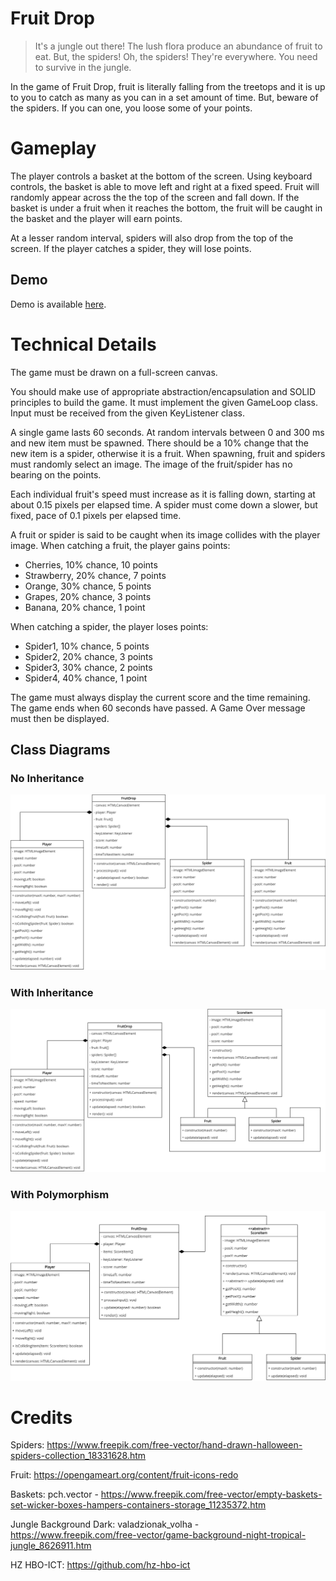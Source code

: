 # Fruit Drop
> It's a jungle out there! The lush flora produce an abundance of fruit to eat. But, the spiders! Oh, the spiders! They're everywhere. You need to survive in the jungle.

In the game of Fruit Drop, fruit is literally falling from the treetops and it is up to you to catch as many as you can in a set amount of time. But, beware of the spiders. If you can one, you loose some of your points.

# Gameplay

The player controls a basket at the bottom of the screen. Using keyboard controls, the basket is able to move left and right at a fixed speed. Fruit will randomly appear across the the top of the screen and fall down. If the basket is under a fruit when it reaches the bottom, the fruit will be caught in the basket and the player will earn points.

At a lesser random interval, spiders will also drop from the top of the screen. If the player catches a spider, they will lose points.

## Demo
Demo is available [here](https://hz-hbo-ict.github.io/ts-fruitdrop/).

# Technical Details
The game must be drawn on a full-screen canvas.

You should make use of appropriate abstraction/encapsulation and SOLID principles to build the game. It must implement the given GameLoop class. Input must be received from the given KeyListener class. 

A single game lasts 60 seconds. At random intervals between 0 and 300 ms and new item must be spawned. There should be a 10% change that the new item is a spider, otherwise it is a fruit. When spawning, fruit and spiders must randomly select an image. The image of the fruit/spider has no bearing on the points.

Each individual fruit's speed must increase as it is falling down, starting at about 0.15 pixels per elapsed time. A spider must come down a slower, but fixed, pace of 0.1 pixels per elapsed time.

A fruit or spider is said to be caught when its image collides with the player image. When catching a fruit, the player gains points:
 - Cherries, 10% chance, 10 points
 - Strawberry, 20% chance, 7 points
 - Orange, 30% chance, 5 points
 - Grapes, 20% chance, 3 points
 - Banana, 20% chance, 1 point

When catching a spider, the player loses points:
 - Spider1, 10% chance, 5 points
 - Spider2, 20% chance, 3 points
 - Spider3, 30% chance, 2 points
 - Spider4, 40% chance, 1 point

The game must always display the current score and the time remaining. The game ends when 60 seconds have passed. A Game Over message must then be displayed. 

## Class Diagrams

### No Inheritance
![](./docs/classdiagram.png)

### With Inheritance
![](./docs/classdiagram-inheritance.png)

### With Polymorphism
![](./docs/classdiagram-polymorphism.png)

# Credits
Spiders: https://www.freepik.com/free-vector/hand-drawn-halloween-spiders-collection_18331628.htm

Fruit: https://opengameart.org/content/fruit-icons-redo

Baskets: pch.vector - https://www.freepik.com/free-vector/empty-baskets-set-wicker-boxes-hampers-containers-storage_11235372.htm

Jungle Background Dark: valadzionak_volha - https://www.freepik.com/free-vector/game-background-night-tropical-jungle_8626911.htm

HZ HBO-ICT: https://github.com/hz-hbo-ict
